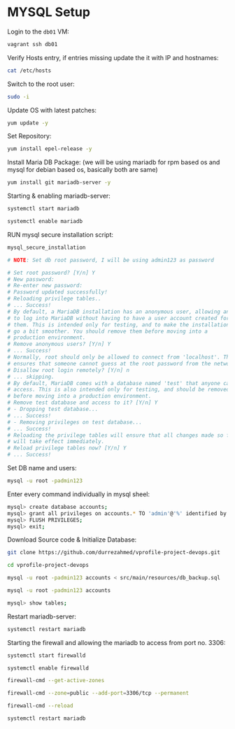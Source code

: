 # MYSQL Setup

Login to the `db01` VM:

```bash
vagrant ssh db01
```

Verify Hosts entry, if entries missing update the it with IP and hostnames:

```bash
cat /etc/hosts
```

Switch to the root user:

```bash
sudo -i
```

Update OS with latest patches:

```bash
yum update -y
```

Set Repository:

```bash
yum install epel-release -y
```

Install Maria DB Package:
(we will be using mariadb for rpm based os and mysql for debian based os, basically both are same)

```bash
yum install git mariadb-server -y
```

Starting & enabling mariadb-server:

```bash
systemctl start mariadb
```

```bash
systemctl enable mariadb
```

RUN mysql secure installation script:

```bash
mysql_secure_installation
```

```bash
# NOTE: Set db root password, I will be using admin123 as password

# Set root password? [Y/n] Y
# New password:
# Re-enter new password:
# Password updated successfully!
# Reloading privilege tables..
# ... Success!
# By default, a MariaDB installation has an anonymous user, allowing anyone
# to log into MariaDB without having to have a user account created for
# them. This is intended only for testing, and to make the installation
# go a bit smoother. You should remove them before moving into a
# production environment.
# Remove anonymous users? [Y/n] Y
# ... Success!
# Normally, root should only be allowed to connect from 'localhost'. This
# ensures that someone cannot guess at the root password from the network
# Disallow root login remotely? [Y/n] n
# ... skipping.
# By default, MariaDB comes with a database named 'test' that anyone can
# access. This is also intended only for testing, and should be removed
# before moving into a production environment.
# Remove test database and access to it? [Y/n] Y
# - Dropping test database...
# ... Success!
# - Removing privileges on test database...
# ... Success!
# Reloading the privilege tables will ensure that all changes made so far
# will take effect immediately.
# Reload privilege tables now? [Y/n] Y
# ... Success!
```

Set DB name and users:

```bash
mysql -u root -padmin123
```

Enter every command individually in mysql sheel:

```bash
mysql> create database accounts;
mysql> grant all privileges on accounts.* TO 'admin'@'%' identified by 'admin123';
mysql> FLUSH PRIVILEGES;
mysql> exit;
```

Download Source code & Initialize Database:

```bash
git clone https://github.com/durrezahmed/vprofile-project-devops.git
```

```bash
cd vprofile-project-devops
```

```bash
mysql -u root -padmin123 accounts < src/main/resources/db_backup.sql
```

```bash
mysql -u root -padmin123 accounts
```

```bash
mysql> show tables;
```

Restart mariadb-server:

```bash
systemctl restart mariadb
```

Starting the firewall and allowing the mariadb to access from port no. 3306:

```bash
systemctl start firewalld
```

```bash
systemctl enable firewalld
```

```bash
firewall-cmd --get-active-zones
```

```bash
firewall-cmd --zone=public --add-port=3306/tcp --permanent
```

```bash
firewall-cmd --reload
```

```bash
systemctl restart mariadb
```
